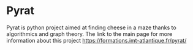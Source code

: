 # Pyrat
Pyrat is python project aimed at finding cheese in a maze thanks to algorithmics and graph theory.
The link to the main page for more information about this project 
https://formations.imt-atlantique.fr/pyrat/
